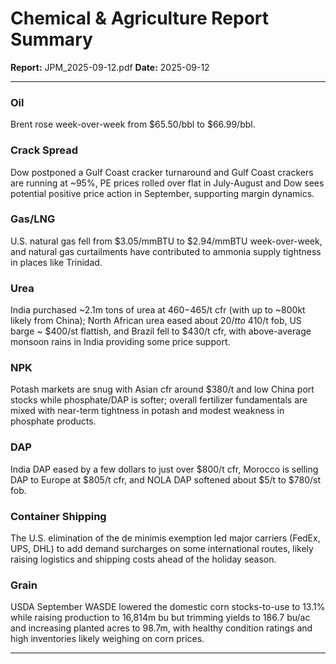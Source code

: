 # Chemical & Agriculture Report Summary
**Report:** JPM_2025-09-12.pdf
**Date:** 2025-09-12

---

### Oil
Brent rose week-over-week from $65.50/bbl to $66.99/bbl.

### Crack Spread
Dow postponed a Gulf Coast cracker turnaround and Gulf Coast crackers are running at ~95%, PE prices rolled over flat in July-August and Dow sees potential positive price action in September, supporting margin dynamics.

### Gas/LNG
U.S. natural gas fell from $3.05/mmBTU to $2.94/mmBTU week-over-week, and natural gas curtailments have contributed to ammonia supply tightness in places like Trinidad.

### Urea
India purchased ~2.1m tons of urea at $460-$465/t cfr (with up to ~800kt likely from China); North African urea eased about $20/t to ~$410/t fob, US barge ~ $400/st flattish, and Brazil fell to $430/t cfr, with above-average monsoon rains in India providing some price support.

### NPK
Potash markets are snug with Asian cfr around $380/t and low China port stocks while phosphate/DAP is softer; overall fertilizer fundamentals are mixed with near-term tightness in potash and modest weakness in phosphate products.

### DAP
India DAP eased by a few dollars to just over $800/t cfr, Morocco is selling DAP to Europe at $805/t cfr, and NOLA DAP softened about $5/t to $780/st fob.

### Container Shipping
The U.S. elimination of the de minimis exemption led major carriers (FedEx, UPS, DHL) to add demand surcharges on some international routes, likely raising logistics and shipping costs ahead of the holiday season.

### Grain
USDA September WASDE lowered the domestic corn stocks-to-use to 13.1% while raising production to 16,814m bu but trimming yields to 186.7 bu/ac and increasing planted acres to 98.7m, with healthy condition ratings and high inventories likely weighing on corn prices.


---
